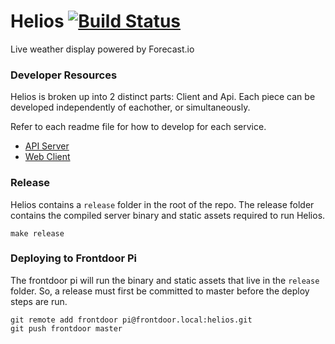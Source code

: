 # Helios [![Build Status](https://travis-ci.org/mojotech/helios.svg?branch=master)](https://travis-ci.org/mojotech/helios)
Live weather display powered by Forecast.io


### Developer Resources

Helios is broken up into 2 distinct parts: Client and Api. Each piece can be developed
independently of eachother, or simultaneously.

Refer to each readme file for how to develop for each service.

* [API Server](api/README.md)
* [Web Client](client/README.md)


### Release

Helios contains a `release` folder in the root of the repo. The release folder contains the compiled
server binary and static assets required to run Helios.

  `make release`

### Deploying to Frontdoor Pi

The frontdoor pi will run the binary and static assets that live in the `release` folder. So, a release
must first be committed to master before the deploy steps are run.

    git remote add frontdoor pi@frontdoor.local:helios.git
    git push frontdoor master

